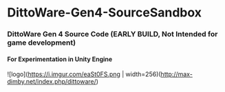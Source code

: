 # DittoWare-Gen4-SourceSandbox
### DittoWare Gen 4 Source Code (EARLY BUILD, Not Intended for game development)
#### For Experimentation in Unity Engine
![logo](https://i.imgur.com/eaSt0FS.png | width=256)(http://max-dimby.net/index.php/dittoware/)
